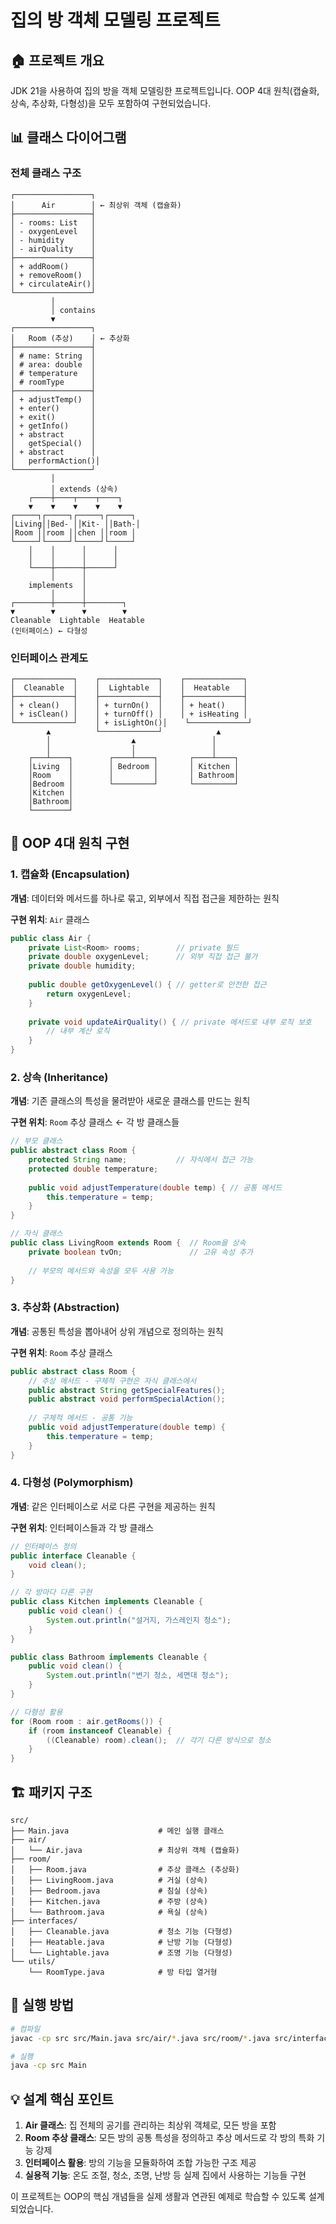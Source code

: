 # 집의 방 객체 모델링 프로젝트

## 🏠 프로젝트 개요
JDK 21을 사용하여 집의 방을 객체 모델링한 프로젝트입니다. OOP 4대 원칙(캡슐화, 상속, 추상화, 다형성)을 모두 포함하여 구현되었습니다.

## 📊 클래스 다이어그램

### 전체 클래스 구조
```
┌─────────────────┐
│      Air        │ ← 최상위 객체 (캡슐화)
├─────────────────┤
│ - rooms: List   │
│ - oxygenLevel   │
│ - humidity      │
│ - airQuality    │
├─────────────────┤
│ + addRoom()     │
│ + removeRoom()  │
│ + circulateAir()│
└─────────────────┘
         │
         │ contains
         ▼
┌─────────────────┐
│   Room (추상)    │ ← 추상화
├─────────────────┤
│ # name: String  │
│ # area: double  │
│ # temperature   │
│ # roomType      │
├─────────────────┤
│ + adjustTemp()  │
│ + enter()       │
│ + exit()        │
│ + getInfo()     │
│ + abstract      │
│   getSpecial()  │
│ + abstract      │
│   performAction()│
└─────────────────┘
         │
         │ extends (상속)
    ┌────┼────┬────┬────┐
    ▼    ▼    ▼    ▼    ▼
┌─────┐┌─────┐┌─────┐┌─────┐
│Living││Bed- ││Kit- ││Bath-│
│Room ││room ││chen ││room │
└─────┘└─────┘└─────┘└─────┘
    │    │      │      │
    │    │      │      │
    └────┼──────┼──────┘
         │      │
    implements  │
         │      │
┌────────┼──────┼────────┐
▼        ▼      ▼        ▼
Cleanable  Lightable  Heatable
(인터페이스) ← 다형성
```

### 인터페이스 관계도
```
┌─────────────┐    ┌─────────────┐    ┌─────────────┐
│  Cleanable  │    │  Lightable  │    │  Heatable   │
├─────────────┤    ├─────────────┤    ├─────────────┤
│ + clean()   │    │ + turnOn()  │    │ + heat()    │
│ + isClean() │    │ + turnOff() │    │ + isHeating │
└─────────────┘    │ + isLightOn()│    └─────────────┘
        ▲          └─────────────┘            ▲
        │                  ▲                 │
        │                  │                 │
    ┌───┴────┐        ┌────┴────┐       ┌────┴────┐
    │Living  │        │ Bedroom │       │ Kitchen │
    │Room    │        │         │       │ Bathroom│
    │Bedroom │        └─────────┘       └─────────┘
    │Kitchen │
    │Bathroom│
    └────────┘
```

## 🎯 OOP 4대 원칙 구현

### 1. 캡슐화 (Encapsulation)
**개념**: 데이터와 메서드를 하나로 묶고, 외부에서 직접 접근을 제한하는 원칙

**구현 위치**: `Air` 클래스
```java
public class Air {
    private List<Room> rooms;        // private 필드
    private double oxygenLevel;      // 외부 직접 접근 불가
    private double humidity;
    
    public double getOxygenLevel() { // getter로 안전한 접근
        return oxygenLevel;
    }
    
    private void updateAirQuality() { // private 메서드로 내부 로직 보호
        // 내부 계산 로직
    }
}
```

### 2. 상속 (Inheritance)
**개념**: 기존 클래스의 특성을 물려받아 새로운 클래스를 만드는 원칙

**구현 위치**: `Room` 추상 클래스 ← 각 방 클래스들
```java
// 부모 클래스
public abstract class Room {
    protected String name;           // 자식에서 접근 가능
    protected double temperature;
    
    public void adjustTemperature(double temp) { // 공통 메서드
        this.temperature = temp;
    }
}

// 자식 클래스
public class LivingRoom extends Room {  // Room을 상속
    private boolean tvOn;               // 고유 속성 추가
    
    // 부모의 메서드와 속성을 모두 사용 가능
}
```

### 3. 추상화 (Abstraction)
**개념**: 공통된 특성을 뽑아내어 상위 개념으로 정의하는 원칙

**구현 위치**: `Room` 추상 클래스
```java
public abstract class Room {
    // 추상 메서드 - 구체적 구현은 자식 클래스에서
    public abstract String getSpecialFeatures();
    public abstract void performSpecialAction();
    
    // 구체적 메서드 - 공통 기능
    public void adjustTemperature(double temp) {
        this.temperature = temp;
    }
}
```

### 4. 다형성 (Polymorphism)
**개념**: 같은 인터페이스로 서로 다른 구현을 제공하는 원칙

**구현 위치**: 인터페이스들과 각 방 클래스
```java
// 인터페이스 정의
public interface Cleanable {
    void clean();
}

// 각 방마다 다른 구현
public class Kitchen implements Cleanable {
    public void clean() {
        System.out.println("설거지, 가스레인지 청소");
    }
}

public class Bathroom implements Cleanable {
    public void clean() {
        System.out.println("변기 청소, 세면대 청소");
    }
}

// 다형성 활용
for (Room room : air.getRooms()) {
    if (room instanceof Cleanable) {
        ((Cleanable) room).clean();  // 각기 다른 방식으로 청소
    }
}
```

## 🏗️ 패키지 구조
```
src/
├── Main.java                    # 메인 실행 클래스
├── air/
│   └── Air.java                 # 최상위 객체 (캡슐화)
├── room/
│   ├── Room.java                # 추상 클래스 (추상화)
│   ├── LivingRoom.java          # 거실 (상속)
│   ├── Bedroom.java             # 침실 (상속)
│   ├── Kitchen.java             # 주방 (상속)
│   └── Bathroom.java            # 욕실 (상속)
├── interfaces/
│   ├── Cleanable.java           # 청소 기능 (다형성)
│   ├── Heatable.java            # 난방 기능 (다형성)
│   └── Lightable.java           # 조명 기능 (다형성)
└── utils/
    └── RoomType.java            # 방 타입 열거형
```

## 🚀 실행 방법
```bash
# 컴파일
javac -cp src src/Main.java src/air/*.java src/room/*.java src/interfaces/*.java src/utils/*.java

# 실행
java -cp src Main
```

## 💡 설계 핵심 포인트

1. **Air 클래스**: 집 전체의 공기를 관리하는 최상위 객체로, 모든 방을 포함
2. **Room 추상 클래스**: 모든 방의 공통 특성을 정의하고 추상 메서드로 각 방의 특화 기능 강제
3. **인터페이스 활용**: 방의 기능을 모듈화하여 조합 가능한 구조 제공
4. **실용적 기능**: 온도 조절, 청소, 조명, 난방 등 실제 집에서 사용하는 기능들 구현

이 프로젝트는 OOP의 핵심 개념들을 실제 생활과 연관된 예제로 학습할 수 있도록 설계되었습니다.